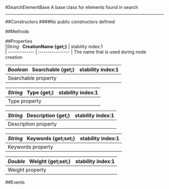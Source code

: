#SearchElementBase
  A base class for elements found in search 

---
##Constructors 
####No public constructors defined

##Methods  












##Properties  
|*String* **&nbsp;&nbsp;CreationName {get;}** |  stability index:1  
| ------------- | :--------------- 
|  The name that is used during node creation 


|*Boolean* **&nbsp;&nbsp;Searchable {get;}** |  stability index:1  
| ------------- | :--------------- 
|  Searchable property 


|*String* **&nbsp;&nbsp;Type {get;}** |  stability index:1  
| ------------- | :--------------- 
|  Type property 


|*String* **&nbsp;&nbsp;Description {get;}** |  stability index:1  
| ------------- | :--------------- 
|  Description property 


|*String* **&nbsp;&nbsp;Keywords {get;set;}** |  stability index:1  
| ------------- | :--------------- 
|  Keywords property


|*Double* **&nbsp;&nbsp;Weight {get;set;}** |  stability index:1  
| ------------- | :--------------- 
|  Weight property 













##Events  


